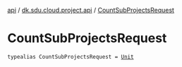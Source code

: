 [api](../index.md) / [dk.sdu.cloud.project.api](index.md) / [CountSubProjectsRequest](./-count-sub-projects-request.md)

# CountSubProjectsRequest

`typealias CountSubProjectsRequest = `[`Unit`](https://kotlinlang.org/api/latest/jvm/stdlib/kotlin/-unit/index.html)